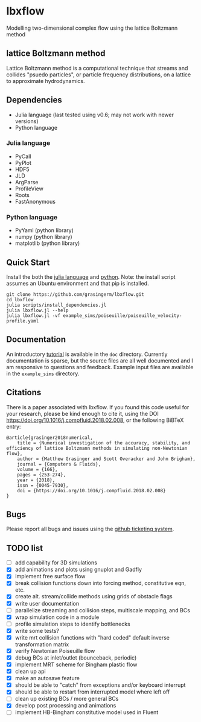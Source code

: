 # lbxflow
Modelling two-dimensional complex flow using the lattice Boltzmann method

## lattice Boltzmann method
Lattice Boltzmann method is a computational technique that streams and
collides "psuedo particles", or particle frequency distributions, on a lattice
to approximate hydrodynamics.

## Dependencies

* Julia language (last tested using v0.6; may not work with newer versions)
* Python language

### Julia language
* PyCall
* PyPlot
* HDF5
* JLD
* ArgParse
* ProfileView
* Roots
* FastAnonymous

### Python language
* PyYaml       (python library)
* numpy        (python library)
* matplotlib   (python library)

## Quick Start

Install the both the [julia language](http://julialang.org/) and 
[python](https://www.python.org/). Note: the install script assumes an Ubuntu environment and that pip is installed.

    git clone https://github.com/grasingerm/lbxflow.git
    cd lbxflow
    julia scripts/install_dependencies.jl
    julia lbxflow.jl --help
    julia lbxflow.jl -vf example_sims/poiseuille/poiseuille_velocity-profile.yaml

## Documentation

An introductory [tutorial](https://github.com/grasingerm/lbxflow/tree/master/doc/tutorial/tutorial.pdf) 
is available in the `doc` directory. Currently documentation is sparse, but the
source files are all well documented and I am responsive to questions and feedback.
Example input files are available in the `example_sims` directory.

## Citations

There is a paper associated with lbxflow. If you found this code useful for your research, please be kind enough to cite it, using the DOI https://doi.org/10.1016/j.compfluid.2018.02.008, or the following BiBTeX entry:

    @article{grasinger2018numerical,
        title = {Numerical investigation of the accuracy, stability, and efficiency of lattice Boltzmann methods in simulating non-Newtonian flow},
        author = {Matthew Grasinger and Scott Overacker and John Brigham},
        journal = {Computers & Fluids},
        volume = {166},
        pages = {253-274},
        year = {2018},
        issn = {0045-7930},
        doi = {https://doi.org/10.1016/j.compfluid.2018.02.008}
    }

## Bugs

Please report all bugs and issues using the 
[github ticketing system](https://github.com/grasingerm/lbxflow/issues).

## TODO list
* [ ] add capability for 3D simulations
* [x] add animations and plots using gnuplot and Gadfly
* [x] implement free surface flow
* [x] break collision functions down into forcing method, constitutive eqn, etc.
* [x] create alt. stream/collide methods using grids of obstacle flags
* [x] write user documentation
* [ ] parallelize streaming and collision steps, multiscale mapping, and BCs
* [x] wrap simulation code in a module
* [ ] profile simulation steps to identify bottlenecks
* [x] write some tests?
* [x] write mrt collision functions with "hard coded" default inverse transformation matrix
* [x] verify Newtonian Poiseuille flow
* [x] debug BCs at inlet/outlet (bounceback, periodic)
* [x] implement MRT scheme for Bingham plastic flow
* [x] clean up api
* [x] make an autosave feature
* [x] should be able to "catch" from exceptions and/or keyboard interrupt
* [x] should be able to restart from interrupted model where left off
* [ ] clean up existing BCs / more general BCs
* [x] develop post processing and animations
* [ ] implement HB-Bingham constitutive model used in Fluent
